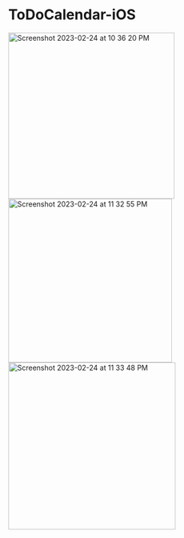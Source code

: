 # ToDoCalendar-iOS
<img width="332" alt="Screenshot 2023-02-24 at 10 36 20 PM" src="https://user-images.githubusercontent.com/80849342/221344849-91de896b-88ea-4e6a-bac0-aa75e9e0520c.png">
<img width="327" alt="Screenshot 2023-02-24 at 11 32 55 PM" src="https://user-images.githubusercontent.com/80849342/221345059-8a65bcf8-7719-4bed-96e0-ff5799ca70a6.png">
<img width="334" alt="Screenshot 2023-02-24 at 11 33 48 PM" src="https://user-images.githubusercontent.com/80849342/221345071-5e11102a-0d31-4835-be0a-c23ad7881e66.png">
